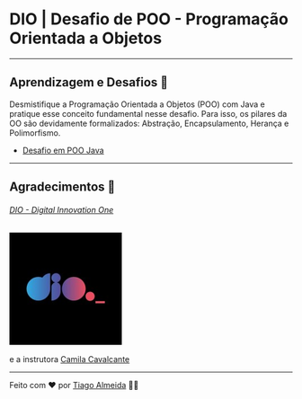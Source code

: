 # DIO | Desafio de POO - Programação Orientada a Objetos

---
## Aprendizagem e Desafios 👊

Desmistifique a Programação Orientada a Objetos (POO) com Java e pratique esse conceito fundamental nesse desafio. Para isso, os pilares da OO são devidamente formalizados: Abstração, Encapsulamento, Herança e Polimorfismo.


  - [Desafio em POO Java](https://github.com/tiagodalmeida87/desafio-dio-poo/blob/main/desafio-dio-poo/src/img/console_prog.jpg)
  


---
## Agradecimentos 👏

###### [DIO - Digital Innovation One](https://digitalinnovation.one/)
![image](https://github.com/tiagodalmeida87/dio-java-developer/blob/main/img/dio2_imagem.jpg)


e a instrutora [Camila Cavalcante](https://github.com/cami-la)

---

Feito com ❤️ por [Tiago Almeida](https://www.linkedin.com/in/tiagodalmeida87/) 🧑‍💻
